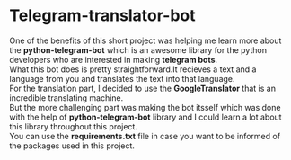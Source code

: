 # Telegram-translator-bot
One of the benefits of this short project was helping me learn more about the **python-telegram-bot** which is an awesome library for the python developers who are interested in making **telegram bots**.</br>
What this bot does is pretty straightforward.It recieves a text and a language from you and translates the text into that language.</br>
For the translation part, I decided to use the **GoogleTranslator** that is an incredible translating machine.</br>
But the more challenging part was making the bot itsself which was done with the help of **python-telegram-bot** library and I could learn a lot about this library throughout this project.</br>
You can use the **requirements.txt** file in case you want to be informed of the packages used in this project.

